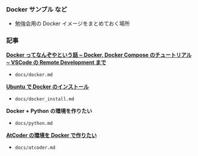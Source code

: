 ### Docker サンプル など

- 勉強会用の Docker イメージをまとめておく場所

### 記事

[**Docker ってなんぞやという話 ~ Docker, Docker Compose のチュートリアル ~ VSCode の Remote Development まで**](https://qiita.com/tf63/items/684fe4b818ecd715aed9)

- `docs/docker.md`

[**Ubuntu で Docker のインストール**](https://qiita.com/tf63/items/c21549ba44224722f301)

- `docs/docker_install.md`

**Docker + Python の環境を作りたい**

- `docs/python.md`

[**AtCoder の環境を Docker で作りたい**](https://qiita.com/tf63/items/c93c6f24d73599e637d8)

- `docs/atcoder.md`